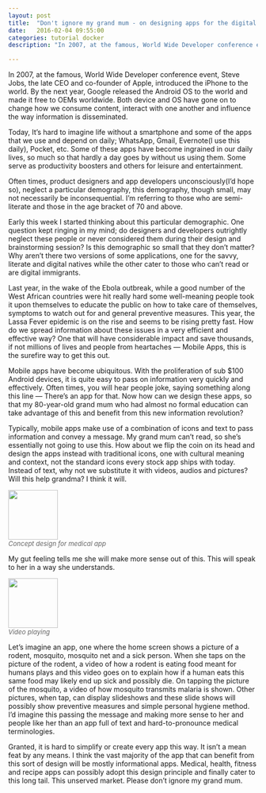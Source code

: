 ```yaml
---
layout: post
title:  "Don't ignore my grand mum - on designing apps for the digital immigrants"
date:   2016-02-04 09:55:00
categories: tutorial docker
description: "In 2007, at the famous, World Wide Developer conference event, Steve Jobs, the late CEO and co-founder of Apple, introduced the iPhone to the world. By the next year, Google released the Android OS to the world and made it free to OEMs worldwide. Both device and OS have gone on to change how we consume content, interact with one another and influence the way information is disseminated."

---
```


In 2007, at the famous, World Wide Developer conference event, Steve Jobs, the late CEO and co-founder of Apple, introduced the iPhone to the world. By the next year, Google released the Android OS to the world and made it free to OEMs worldwide. Both device and OS have gone on to change how we consume content, interact with one another and influence the way information is disseminated.

Today, It’s hard to imagine life without a smartphone and some of the apps that we use and depend on daily; WhatsApp,  Gmail, Evernote(I use this daily), Pocket, etc. Some of these apps have become ingrained in our daily lives, so much so that hardly a day goes by without us using them. Some serve as productivity boosters and others for leisure and entertainment.

Often times, product designers and app developers unconsciously(I’d hope so), neglect a particular demography, this demography, though small, may not necessarily be inconsequential. I’m referring to those who are semi-literate and those in the age bracket of 70 and above.

Early this week I started thinking about this particular demographic. One question kept ringing in my mind; do designers and developers outrightly neglect these people or never considered them during their design and brainstorming session? Is this demographic so small that they don’t matter? Why aren’t there two versions of some applications, one for the savvy, literate and digital natives while the other cater to those who can’t read or are digital immigrants.

Last year, in the wake of the Ebola outbreak, while a good number of the West African countries were hit really hard some well-meaning people took it upon themselves to educate the public on how to take care of themselves, symptoms to watch out for and general preventive measures. This year, the Lassa Fever epidemic is on the rise and seems to be rising pretty fast. How do we spread information about these issues in a very efficient and effective way? One that will have considerable impact and save thousands, if not millions of lives and people from heartaches — Mobile Apps, this is the surefire way to get this out.

Mobile apps have become ubiquitous. With the proliferation of sub $100 Android devices, it is quite easy to pass on information very quickly and effectively. Often times, you will hear people joke, saying something along this line — There’s an app for that. Now how can we design these apps, so that my 80-year-old grand mum who had almost no formal education can take advantage of this and benefit from this new information revolution?

Typically, mobile apps make use of a combination of icons and text to pass information and convey a message. My grand mum can’t read, so she’s essentially not going to use this. How about we flip the coin on its head and design the apps instead with traditional icons, one with cultural meaning and context, not the standard icons every stock app ships with today. Instead of text, why not we substitute it with videos, audios and pictures? Will this help grandma? I think it will.

<img src="{{ site.url }}/assets/article_images/my-grandmum/phone.png" style="height:100px; width:auto;" /><br/>
<em style="color:#666; font-size:13px">Concept design for medical app</em>

My gut feeling tells me she will make more sense out of this. This will speak to her in a way she understands.

<img src="{{ site.url }}/assets/article_images/my-grandmum/phone2.png" style="height:100px; width:auto;"/><br/>
<em style="color:#666; font-size:13px">Video playing</em>

Let’s imagine an app, one where the home screen shows a picture of a rodent, mosquito, mosquito net and a sick person. When she taps on the picture of the rodent, a video of how a rodent is eating food meant for humans plays and this video goes on to explain how if a human eats this same food may likely end up sick and possibly die. On tapping the picture of the mosquito, a video of how mosquito transmits malaria is shown. Other pictures, when tap, can display slideshows and these slide shows will possibly show preventive measures and simple personal hygiene method. I’d imagine this passing the message and making more sense to her and people like her than an app full of text and hard-to-pronounce medical terminologies.

Granted, it is hard to simplify or create every app this way. It isn’t a mean feat by any means. I think the vast majority of the app that can benefit from this sort of design will be mostly informational apps. Medical, health, fitness and recipe apps can possibly adopt this design principle and finally cater to this long tail. This unserved market. Please don’t ignore my grand mum.
